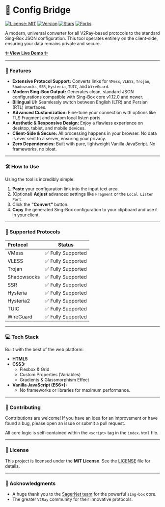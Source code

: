 # 🌉 Config Bridge

[![License: MIT](https://img.shields.io/badge/License-MIT-yellow.svg)](https://opensource.org/licenses/MIT)
[![Version](https://img.shields.io/badge/Version-1.0.0-blue.svg)](https://github.com/infinitymood/config-bridge)
[![Stars](https://img.shields.io/github/stars/infinitymood/config-bridge?style=social)](https://github.com/infinitymood/config-bridge/stargazers)
[![Forks](https://img.shields.io/github/forks/infinitymood/config-bridge?style=social)](https://github.com/infinitymood/config-bridge/network/members)

A modern, universal converter for all V2Ray-based protocols to the standard Sing-Box JSON configuration. This tool operates entirely on the client-side, ensuring your data remains private and secure.

[**✨ View Live Demo ✨**](https://infinitymood.github.io/config-bridge/)

---

### 🚀 Features

*   **Extensive Protocol Support:** Converts links for `VMess`, `VLESS`, `Trojan`, `Shadowsocks`, `SSR`, `Hysteria`, `TUIC`, and `WireGuard`.
*   **Modern Sing-Box Output:** Generates clean, standard JSON configurations compatible with Sing-Box core v1.12.0 and newer.
*   **Bilingual UI:** Seamlessly switch between English (LTR) and Persian (RTL) interfaces.
*   **Advanced Customization:** Fine-tune your connection with options like TLS Fragment and custom local listen ports.
*   **Aesthetic & Responsive Design:** Enjoy a flawless experience on desktop, tablet, and mobile devices.
*   **Client-Side & Secure:** All processing happens in your browser. No data is ever sent to a server, ensuring your privacy.
*   **Zero Dependencies:** Built with pure, lightweight Vanilla JavaScript. No frameworks, no bloat.

---

### 🛠️ How to Use

Using the tool is incredibly simple:

1.  **Paste** your configuration link into the input text area.
2.  (Optional) **Adjust** advanced settings like `Fragment` or the `Local Listen Port`.
3.  Click the **"Convert"** button.
4.  **Copy** the generated Sing-Box configuration to your clipboard and use it in your client.

---

### 📡 Supported Protocols

| Protocol      | Status              |
| :---------- | :-----------------: |
| VMess       | ✅ Fully Supported |
| VLESS       | ✅ Fully Supported |
| Trojan      | ✅ Fully Supported |
| Shadowsocks | ✅ Fully Supported |
| SSR         | ✅ Fully Supported |
| Hysteria    | ✅ Fully Supported |
| Hysteria2   | ✅ Fully Supported |
| TUIC        | ✅ Fully Supported |
| WireGuard   | ✅ Fully Supported |

---

### 💻 Tech Stack

Built with the best of the web platform:

*   **HTML5**
*   **CSS3:**
    *   Flexbox & Grid
    *   Custom Properties (Variables)
    *   Gradients & Glassmorphism Effect
*   **Vanilla JavaScript (ES6+):**
    *   No frameworks or libraries for maximum performance.

---

### 🤝 Contributing

Contributions are welcome! If you have an idea for an improvement or have found a bug, please open an issue or submit a pull request.

All core logic is self-contained within the `<script>` tag in the `index.html` file.

---

### 📄 License

This project is licensed under the **MIT License**. See the [LICENSE](LICENSE) file for details.

---

### 🙏 Acknowledgments

*   A huge thank you to the [SagerNet team](https://github.com/SagerNet) for the powerful `sing-box` core.
*   The greater `V2Ray` community for their innovative protocols.

